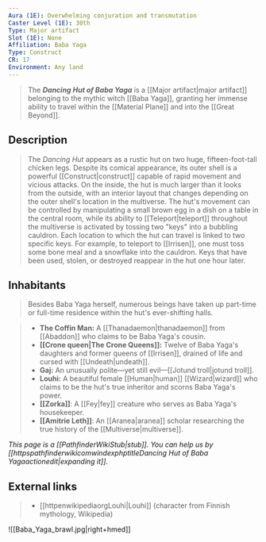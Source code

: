 ```yaml
---
Aura (1E): Overwhelming conjuration and transmutation
Caster Level (1E): 30th
Type: Major artifact
Slot (1E): None
Affiliation: Baba Yaga
Type: Construct
CR: 17
Environment: Any land
---
```


> The ***Dancing Hut of Baba Yaga*** is a [[Major artifact|major artifact]] belonging to the mythic witch [[Baba Yaga]], granting her immense ability to travel within the [[Material Plane]] and into the [[Great Beyond]].



## Description

> The *Dancing Hut* appears as a rustic hut on two huge, fifteen-foot-tall chicken legs. Despite its comical appearance, its outer shell is a powerful [[Construct|construct]] capable of rapid movement and vicious attacks. On the inside, the hut is much larger than it looks from the outside, with an interior layout that changes depending on the outer shell's location in the multiverse.
> The hut's movement can be controlled by manipulating a small brown egg in a dish on a table in the central room, while its ability to [[Teleport|teleport]] throughout the multiverse is activated by tossing two "keys" into a bubbling cauldron. Each location to which the hut can travel is linked to two specific keys. For example, to teleport to [[Irrisen]], one must toss some bone meal and a snowflake into the cauldron. Keys that have been used, stolen, or destroyed reappear in the hut one hour later.


## Inhabitants

> Besides Baba Yaga herself, numerous beings have taken up part-time or full-time residence within the hut's ever-shifting halls.

> - **The Coffin Man:** A [[Thanadaemon|thanadaemon]] from [[Abaddon]] who claims to be Baba Yaga's cousin.
> - **[[Crone queen|The Crone Queens]]:** Twelve of Baba Yaga's daughters and former queens of [[Irrisen]], drained of life and cursed with [[Undeath|undeath]].
> - **Gaj:** An unusually polite—yet still evil—[[Jotund troll|jotund troll]].
> - **Louhi:** A beautiful female [[Human|human]] [[Wizard|wizard]] who claims to be the hut's true inheritor and scorns Baba Yaga's power.
> - **[[Zorka]]**: A [[Fey|fey]] creature who serves as Baba Yaga's housekeeper.
> - **[[Amitrie Leth]]**: An [[Aranea|aranea]] scholar researching the true history of the [[Multiverse|multiverse]].


*This page is a [[PathfinderWikiStub|stub]]. You can help us by [[httpspathfinderwikicomwindexphptitleDancing Hut of Baba Yagaactionedit|expanding it]].*




## External links

> - [[httpenwikipediaorgLouhi|Louhi]] (character from Finnish mythology, Wikipedia)





![[Baba_Yaga_brawl.jpg|right+hmed]]